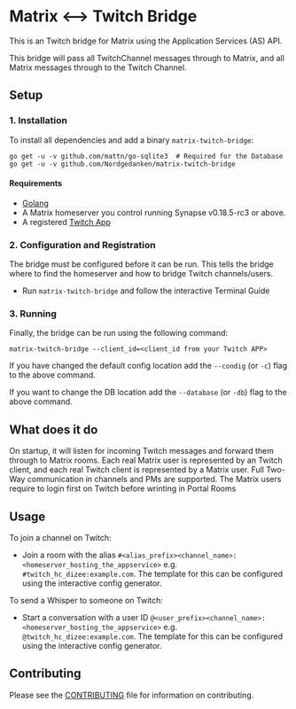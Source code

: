# Matrix <--> Twitch Bridge

This is an Twitch bridge for Matrix using the Application Services (AS) API.

This bridge will pass all TwitchChannel messages through to Matrix,
and all Matrix messages through to the Twitch Channel.

## Setup

### 1. Installation

To install all dependencies and add a binary `matrix-twitch-bridge`:

```
go get -u -v github.com/mattn/go-sqlite3  # Required for the Database
go get -u -v github.com/Nordgedanken/matrix-twitch-bridge
```

#### Requirements

- [Golang](https://golang.org/)
- A Matrix homeserver you control running Synapse v0.18.5-rc3 or above.
- A registered [Twitch App](https://dev.twitch.tv/dashboard)

### 2. Configuration and Registration

The bridge must be configured before it can be run.
This tells the bridge where to find the homeserver
and how to bridge Twitch channels/users.

- Run `matrix-twitch-bridge` and follow the interactive Terminal Guide

### 3. Running

Finally, the bridge can be run using the following command:

```
matrix-twitch-bridge --client_id=<client_id from your Twitch APP>
```

If you have changed the default config location add the `--condig`
(or `-c`) flag to the above command.

If you want to change the DB location add the `--database`
(or `-db`) flag to the above command.

## What does it do

On startup, it will listen for incoming Twitch messages
and forward them through to Matrix rooms.
Each real Matrix user is represented by an Twitch client,
and each real Twitch client is represented by a Matrix user.
Full Two-Way communication in channels and PMs are supported.
The Matrix users require to login first on Twitch before wrinting in Portal Rooms

## Usage

To join a channel on Twitch:

- Join a room with the alias
  ``#<alias_prefix><channel_name>:<homeserver_hosting_the_appservice>``
  e.g. ``#twitch_hc_dizee:example.com``.
  The template for this can be configured using the interactive config generator.

To send a Whisper to someone on Twitch:

- Start a conversation with a user ID
  ``@<user_prefix><channel_name>:<homeserver_hosting_the_appservice>``
  e.g. ``@twitch_hc_dizee:example.com``.
  The template for this can be configured using the interactive config generator.

## Contributing

Please see the [CONTRIBUTING](CONTRIBUTING.md) file for information on contributing.